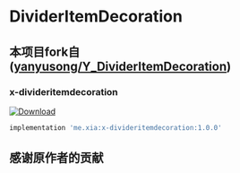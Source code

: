 # DividerItemDecoration
## 本项目fork自([yanyusong/Y_DividerItemDecoration](https://github.com/yanyusong/Y_DividerItemDecoration))

### x-divideritemdecoration
[ ![Download](https://api.bintray.com/packages/weixia/maven/x-divideritemdecoration/images/download.svg) ](https://bintray.com/weixia/maven/x-divideritemdecoration/_latestVersion)
```groovy
implementation 'me.xia:x-divideritemdecoration:1.0.0'
```

## 感谢原作者的贡献

